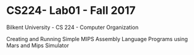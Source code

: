 # CS224- Lab01 - Fall 2017


  Bilkent University - CS 224 - Computer Organization 
  
  Creating and Running Simple MIPS Assembly Language Programs using Mars and Mips Simulator
